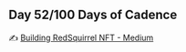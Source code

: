 ## Day 52/100 Days of Cadence

✍️ [Building RedSquirrel NFT - Medium](https://medium.com/redsquirrel-tech/getting-started-with-the-flow-blockchain-31bfab956a96)
